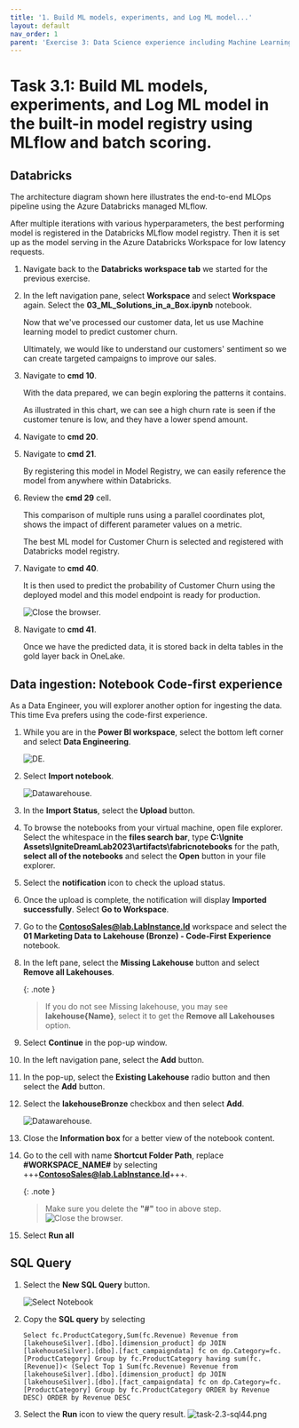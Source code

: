 ```yaml
---
title: '1. Build ML models, experiments, and Log ML model...'
layout: default
nav_order: 1
parent: 'Exercise 3: Data Science experience including Machine Learning scenarios'
---
```


# Task 3.1: Build ML models, experiments, and Log ML model in the built-in model registry using MLflow and batch scoring.

## Databricks

The architecture diagram shown here illustrates the end-to-end MLOps pipeline using the Azure Databricks managed MLflow. 

After multiple iterations with various hyperparameters, the best performing model is registered in the Databricks MLflow model registry. Then it is set up as the model serving in the Azure Databricks Workspace for low latency requests.


1. Navigate back to the **Databricks workspace tab** we started for the previous exercise.

2. In the left navigation pane, select **Workspace** and select **Workspace** again. Select the **03_ML_Solutions_in_a_Box.ipynb** notebook.

	Now that we've processed our customer data, let us use Machine learning model to predict customer churn.

	Ultimately, we would like to understand our customers' sentiment so we can create targeted campaigns to improve our sales.

3. Navigate to **cmd 10**.

	With the data prepared, we can begin exploring the patterns it contains. 

	As illustrated in this chart, we can see a high churn rate is seen if the customer tenure is low, and they have a lower spend amount.

4. Navigate to **cmd 20**.

5. Navigate to **cmd 21**. 

	By registering this model in Model Registry, we can easily reference the model from anywhere within Databricks. 

6. Review the **cmd 29** cell.

	This comparison of multiple runs using a parallel coordinates plot, shows the impact of different parameter values on a metric.

	The best ML model for Customer Churn is selected and registered with Databricks model registry.

7. Navigate to **cmd 40**.

	It is then used to predict the probability of Customer Churn using the deployed model and this model endpoint is ready for production.

   ![Close the browser.](../media/instructions240153/task-3.1.8.png)

8. Navigate to **cmd 41**. 

	Once we have the predicted data, it is stored back in delta tables in the gold layer back in OneLake.

## Data ingestion: Notebook Code-first experience

As a Data Engineer, you will explorer another option for ingesting the data. This time Eva prefers using the code-first experience. 

1. While you are in the **Power BI workspace**, select the bottom left corner and select **Data Engineering**.

	![DE.](../media/instructions240153/task-1.3.1.png)

2. Select **Import notebook**.

	![Datawarehouse.](../media/instructions240153/task-1.3-notebook6.png)
	
3. In the **Import Status**, select the **Upload** button.
	
4. To browse the notebooks from your virtual machine, open file explorer. Select the whitespace in the **files search bar**, type **C:\Ignite Assets\IgniteDreamLab2023\artifacts\fabricnotebooks** for the path, **select all of the notebooks** and select the **Open** button in your file explorer.

5. Select the **notification** icon to check the upload status. 

6. Once the upload is complete, the notification will display **Imported successfully**. Select **Go to Workspace**.

7. Go to the **ContosoSales@lab.LabInstance.Id** workspace and select the **01 Marketing Data to Lakehouse (Bronze) - Code-First Experience** notebook.

8. In the left pane, select the **Missing Lakehouse** button and select **Remove all Lakehouses**.

	{: .note }
	> If you do not see Missing lakehouse, you may see **lakehouse{Name}**, select it to get the **Remove all Lakehouses** option.

9. Select **Continue** in the pop-up window.

10. In the left navigation pane, select the **Add** button.

11. In the pop-up, select the **Existing Lakehouse** radio button and then select the **Add** button.

12. Select the **lakehouseBronze** checkbox and then select **Add**.

	![Datawarehouse.](../media/instructions240153/task-1.3-notebook-15.png)

13. Close the **Information box** for a better view of the notebook content.

14. Go to the cell with name **Shortcut Folder Path**, replace **#WORKSPACE_NAME#** by selecting +++**ContosoSales@lab.LabInstance.Id**+++.

	{: .note }
 	> Make sure you delete the **"#"** too in above step.
		![Close the browser.](../media/instructions240153/task-1.3-notebook-18.png)

15. Select **Run all**

## SQL Query

1. Select the **New SQL Query** button.

	![Select Notebook](../media/instructions240153/task-2.3-sql4.png)

2. Copy the **SQL query** by selecting 
	```
	Select fc.ProductCategory,Sum(fc.Revenue) Revenue from [lakehouseSilver].[dbo].[dimension_product] dp JOIN [lakehouseSilver].[dbo].[fact_campaigndata] fc on dp.Category=fc.[ProductCategory] Group by fc.ProductCategory having sum(fc.[Revenue])< (Select Top 1 Sum(fc.Revenue) Revenue from [lakehouseSilver].[dbo].[dimension_product] dp JOIN [lakehouseSilver].[dbo].[fact_campaigndata] fc on dp.Category=fc.[ProductCategory] Group by fc.ProductCategory ORDER by Revenue DESC) ORDER by Revenue DESC 
	```

3. Select the **Run** icon to view the query result.
	![task-2.3-sql44.png](../media/instructions240153/task-2.3-sql44.png)
